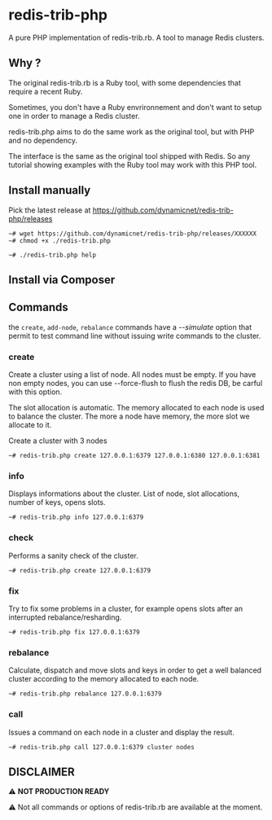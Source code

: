 # redis-trib-php
A pure PHP implementation of redis-trib.rb. A tool to manage Redis clusters.

## Why ?
The original redis-trib.rb is a Ruby tool, with some dependencies that require a recent Ruby.

Sometimes, you don't have a Ruby envrironnement and don't want to setup one in order to manage a Redis cluster.

redis-trib.php aims to do the same work as the original tool, but with PHP and no dependency.

The interface is the same as the original tool shipped with Redis. So any tutorial showing examples with the Ruby tool may work with this PHP tool.


## Install manually

Pick the latest release at https://github.com/dynamicnet/redis-trib-php/releases

```console
~# wget https://github.com/dynamicnet/redis-trib-php/releases/XXXXXX
~# chmod +x ./redis-trib.php

~# ./redis-trib.php help
```

## Install via Composer


## Commands

the `create`, `add-node`, `rebalance` commands have a _--simulate_ option that permit to test command line without issuing write commands to the cluster.

### create
Create a cluster using a list of node. All nodes must be empty. If you have non empty nodes, you can use --force-flush to flush the redis DB, be carful with this option.

The slot allocation is automatic. The memory allocated to each node is used to balance the cluster. The more a node have memory, the more slot we allocate to it.

Create a cluster with 3 nodes
```console
~# redis-trib.php create 127.0.0.1:6379 127.0.0.1:6380 127.0.0.1:6381
```

### info
Displays informations about the cluster. List of node, slot allocations, number of keys, opens slots.

```console
~# redis-trib.php info 127.0.0.1:6379
```

### check
Performs a sanity check of the cluster.

```console
~# redis-trib.php create 127.0.0.1:6379
```

### fix
Try to fix some problems in a cluster, for example opens slots after an interrupted rebalance/resharding.

```console
~# redis-trib.php fix 127.0.0.1:6379
```

### rebalance
Calculate, dispatch and move slots and keys in order to get a well balanced cluster according to the memory allocated to each node.

```console
~# redis-trib.php rebalance 127.0.0.1:6379
```

### call
Issues a command on each node in a cluster and display the result.

```console
~# redis-trib.php call 127.0.0.1:6379 cluster nodes
```


## DISCLAIMER
 :warning: **NOT PRODUCTION READY**

 :warning: Not all commands or options of redis-trib.rb are available at the moment.